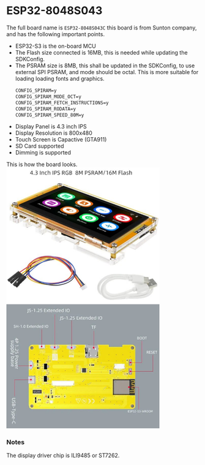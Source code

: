 # ESP32-8048S043
The full board name is `ESP32-8048S043C` this board is from Sunton company, and has the following important points.  
* ESP32-S3 is the on-board MCU
* The Flash size connected is 16MB, this is needed while updating the SDKConfig.
* The PSRAM size is 8MB, this shall be updated in the SDKConfig, to use external SPI PSRAM, and mode should be octal. This is more suitable for loading loading fonts and graphics.
  ```
  CONFIG_SPIRAM=y
  CONFIG_SPIRAM_MODE_OCT=y
  CONFIG_SPIRAM_FETCH_INSTRUCTIONS=y
  CONFIG_SPIRAM_RODATA=y
  CONFIG_SPIRAM_SPEED_80M=y
  ```
* Display Panel is 4.3 inch IPS
* Display Resolution is 800x480
* Touch Screen is Capactive (GTA911)
* SD Card supported
* Dimming is supported

This is how the board looks.  
<img src="docs/board information/board_frontside.png" width = 400>
<img src="docs/board information/board_backside.png" width = 400>
<!-- ![Front Size](<docs/board information/board_frontside.png>)   -->
<!-- ![Back Side](<docs/board information/board_backside.png>)   -->

### Notes
The display driver chip is ILI9485 or ST7262.
